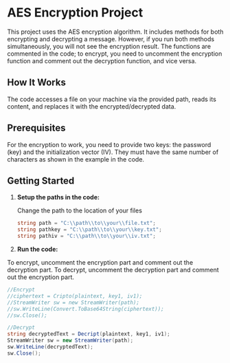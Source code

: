 # AES Encryption Project

This project uses the AES encryption algorithm. It includes methods for both encrypting and decrypting a message. However, if you run both methods simultaneously, you will not see the encryption result. The functions are commented in the code; to encrypt, you need to uncomment the encryption function and comment out the decryption function, and vice versa.

## How It Works

The code accesses a file on your machine via the provided path, reads its content, and replaces it with the encrypted/decrypted data.

## Prerequisites

For the encryption to work, you need to provide two keys: the password (key) and the initialization vector (IV). They must have the same number of characters as shown in the example in the code.

## Getting Started

1. **Setup the paths in the code:**

   Change the path to the location of your files
   ```csharp
   string path = "C:\\path\\to\\your\\file.txt";
   string pathkey = "C:\\path\\to\\your\\key.txt";
   string pathiv = "C:\\path\\to\\your\\iv.txt";

2. **Run the code:**

To encrypt, uncomment the encryption part and comment out the decryption part.
To decrypt, uncomment the decryption part and comment out the encryption part.
   ```csharp
   //Encrypt
   //ciphertext = Cripto(plaintext, key1, iv1);
   //StreamWriter sw = new StreamWriter(path);
   //sw.WriteLine(Convert.ToBase64String(ciphertext));
   //sw.Close();

   //Decrypt
   string decryptedText = Decript(plaintext, key1, iv1);
   StreamWriter sw = new StreamWriter(path);
   sw.WriteLine(decryptedText);
   sw.Close();